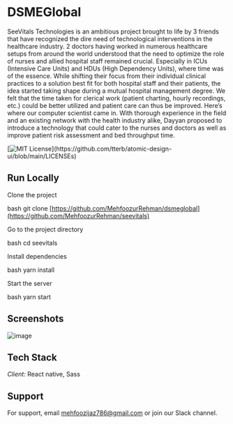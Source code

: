 # DSMEGlobal

SeeVitals Technologies is an ambitious project brought to life by 3 friends that have recognized the dire need of technological interventions in the healthcare industry. 2 doctors having worked in numerous healthcare setups from around the world understood that the need to optimize the role of nurses and allied hospital staff remained crucial. Especially in ICUs (Intensive Care Units) and HDUs (High Dependency Units), where time was of the essence. While shifting their focus from their individual clinical practices to a solution best fit for both hospital staff and their patients, the idea started taking shape during a mutual hospital management degree.
We felt that the time taken for clerical work (patient charting, hourly recordings, etc.) could be better utilized and patient care can thus be improved. Here’s where our computer scientist came in. With thorough experience in the field and an existing network with the health industry alike, Dayyan proposed to introduce a technology that could cater to the nurses and doctors as well as improve patient risk assessment and bed throughput time.

[![MIT License](https://img.shields.io/apm/l/atomic-design-ui.svg?)](https://github.com/tterb/atomic-design-ui/blob/main/LICENSEs)


## Run Locally

Clone the project

bash
  git clone [https://github.com/MehfoozurRehman/dsmeglobal](https://github.com/MehfoozurRehman/seevitals)


Go to the project directory

bash
  cd seevitals


Install dependencies

bash
  yarn install


Start the server

bash
  yarn start



## Screenshots
![image](https://user-images.githubusercontent.com/94046237/187098830-f49e6d04-accc-4b50-a47b-97ebac4fb461.png)

## Tech Stack

*Client:* React native, Sass


## Support

For support, email mehfoozijaz786@gmail.com or join our Slack channel.
